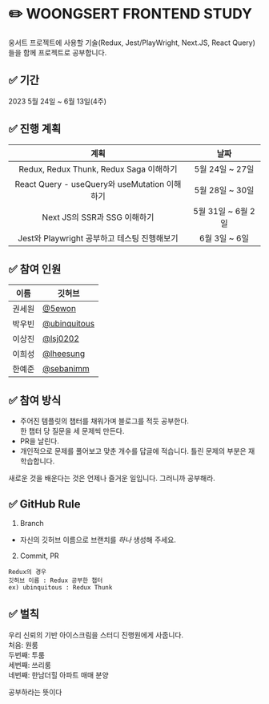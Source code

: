 # ✏️ WOONGSERT FRONTEND STUDY

웅서트 프로젝트에 사용할 기술(Redux, Jest/PlayWright, Next.JS, React Query)들을 함께 프로젝트로 공부합니다.

## ✅ 기간

2023 5월 24일 ~ 6월 13일(4주)

## ✅ 진행 계획

|                            계획                             |        날짜        |
| :---------------------------------------------------------: | :----------------: |
|           Redux, Redux Thunk, Redux Saga 이해하기           |  5월 24일 ~ 27일   |
|        React Query - useQuery와 useMutation 이해하기        |  5월 28일 ~ 30일   |
|                Next JS의 SSR과 SSG 이해하기                 | 5월 31일 ~ 6월 2일 |
|        Jest와 Playwright 공부하고 테스팅 진행해보기         |   6월 3일 ~ 6일    |

## ✅ 참여 인원

| 이름   | 깃허브                                         |
| ------ | ---------------------------------------------- |
| 권세원 | [@5ewon](https://github.com/5ewon)             |
| 박우빈 | [@ubinquitous](https://github.com/ubinquitous) |
| 이상진 | [@lsj0202](https://github.com/lsj0202)         |
| 이희성 | [@lheesung](https://github.com/lheesung)       |
| 한예준 | [@sebanimm](https://github.com/sebanimm)       |

## ✅ 참여 방식

- 주어진 템플릿의 챕터를 채워가며 블로그를 적듯 공부한다.  
  한 챕터 당 질문을 세 문제씩 만든다.
- PR을 날린다.
- 개인적으로 문제를 풀어보고 맞춘 개수를 답글에 적습니다. 틀린 문제의 부분은 재학습합니다.

새로운 것을 배운다는 것은 언제나 즐거운 일입니다. 그러니까 공부해라.

## ✅ GitHub Rule

1. Branch

- 자신의 깃허브 이름으로 브랜치를 _하나_ 생성해 주세요.

2. Commit, PR

```
Redux의 경우
깃허브 이름 : Redux 공부한 챕터
ex) ubinquitous : Redux Thunk
```

## ✅ 벌칙

우리 신뢰의 기반 아이스크림을 스터디 진행원에게 사줍니다.  
처음: 원룸  
두번째: 투룸  
세번째: 쓰리룸  
네번째: 한남더힐 아파트 매매 분양

공부하라는 뜻이다
